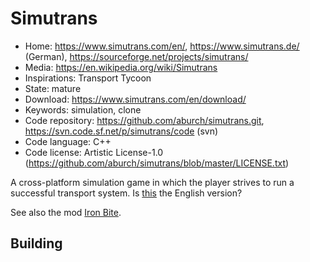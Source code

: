 # Simutrans

- Home: https://www.simutrans.com/en/, https://www.simutrans.de/ (German), https://sourceforge.net/projects/simutrans/
- Media: https://en.wikipedia.org/wiki/Simutrans
- Inspirations: Transport Tycoon
- State: mature
- Download: https://www.simutrans.com/en/download/
- Keywords: simulation, clone
- Code repository: https://github.com/aburch/simutrans.git, https://svn.code.sf.net/p/simutrans/code (svn)
- Code language: C++
- Code license: Artistic License-1.0 (https://github.com/aburch/simutrans/blob/master/LICENSE.txt)

A cross-platform simulation game in which the player strives to run a successful transport system.
Is [this](https://www.simutrans.com/en/) the English version?

See also the mod [Iron Bite](https://sourceforge.net/projects/ironsimu/).

## Building
